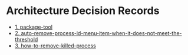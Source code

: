 # Architecture Decision Records

* [1. package-tool](0001-package-tool.md)
* [2. auto-remove-process-id-menu-item-when-it-does-not-meet-the-threshold](0002-auto-remove-process-id-menu-item-when-it-does-not-meet-the-threshold.md)
* [3. how-to-remove-killed-process](0003-how-to-remove-killed-process.md)
